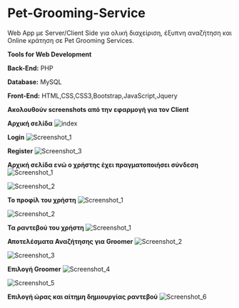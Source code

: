 # Pet-Grooming-Service
Web App με Server/Client Side για ολική διαχείριση, έξυπνη αναζήτηση και Online κράτηση σε Pet Grooming Services.

**Tools for Web Development**

**Back-End:** PHP

**Database:** MySQL

**Front-End:** HTML,CSS,CSS3,Bootstrap,JavaScript,Jquery

**Ακολουθούν screenshots από την εφαρμογή για τον Client**

**Αρχική σελίδα**
![index](https://user-images.githubusercontent.com/69312093/133068640-cfad5750-f03b-4d9a-95f0-4ab7e9803436.jpg)

**Login**
![Screenshot_1](https://user-images.githubusercontent.com/69312093/133069401-27d8e02e-8ac3-4553-be90-0a914a112427.jpg)

**Register**
![Screenshot_3](https://user-images.githubusercontent.com/69312093/133069412-c8189357-4752-423b-b55f-1f1910b64248.jpg)

**Αρχική σελίδα ενώ ο χρήστης έχει πραγματοποιήσει σύνδεση**
![Screenshot_1](https://user-images.githubusercontent.com/69312093/133069906-784b5fb2-65f5-4e66-abd2-d562efa9cfda.jpg)

![Screenshot_2](https://user-images.githubusercontent.com/69312093/133069933-0cae10c1-b5dc-49bc-93d1-ae0ed99ef96f.jpg)

**Το προφίλ του χρήστη**
![Screenshot_1](https://user-images.githubusercontent.com/69312093/133070387-a35ae788-e9a9-4bb8-b06e-833f7a54c457.jpg)

![Screenshot_2](https://user-images.githubusercontent.com/69312093/133070378-ded833ef-3453-4bae-803d-96486fe5d4cf.jpg)

**Τα ραντεβού του χρήστη**
![Screenshot_1](https://user-images.githubusercontent.com/69312093/133070560-f6c4d1cc-edc5-4382-bc93-a74c14f98035.jpg)

**Αποτελέσματα Αναζήτησης για Groomer**
![Screenshot_2](https://user-images.githubusercontent.com/69312093/133070822-d4595675-ba29-4f8d-852a-33078d2f114c.jpg)

![Screenshot_3](https://user-images.githubusercontent.com/69312093/133070825-2d09469b-ec68-4a9c-9800-949f85577e1d.jpg)

**Επιλογή Groomer**
![Screenshot_4](https://user-images.githubusercontent.com/69312093/133071289-82d0085c-ce8d-4fd1-81b0-8b602dcdd0e6.jpg)

![Screenshot_5](https://user-images.githubusercontent.com/69312093/133071299-27ab9e4d-bc28-4365-8474-0a6b78e73ac9.jpg)

**Επιλογή ώρας και αίτημη δημιουργίας ραντεβού**
![Screenshot_6](https://user-images.githubusercontent.com/69312093/133071378-86bb4424-d57d-4eee-b7c2-56fbfab13967.jpg)

